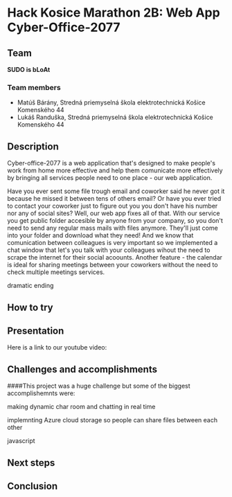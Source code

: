 # Hack Kosice Marathon 2B: Web App Cyber-Office-2077

## Team

**SUDO is bLoAt**

### Team members

- Matúš Bárány, Stredná priemyselná škola elektrotechnická Košice Komenského 44
- Lukáš Randuška, Stredná priemyselná škola elektrotechnická Košice Komenského 44


## Description
Cyber-office-2077 is a web application that's designed to make people's work from home more effective and help them comunicate more effectively by bringing all services people   need to one place - our web application.

Have you ever sent some file trough email and coworker said he never got it because he missed it between tens of others email? Or have you ever tried to contact your coworker just to figure out you you don't have his number nor any of social sites? Well, our web app fixes all of that. With our service you get public folder accesible by anyone from your company, so you don't need to send any regular mass mails with files anymore. They'll just come into your folder and download what they need! And we know that comunication between colleagues is very important so we implemented a chat window that let's you talk with your colleagues wihout the need to scrape the internet for their social acoounts. Another feature - the calendar is ideal for sharing meetings between your coworkers without the need to check multiple meetings services.  

dramatic ending

## How to try
    

## Presentation
Here is a link to our youtube video:

## Challenges and accomplishments

####This project was a huge challenge but some of the biggest accomplishemnts were:

making dynamic char room and chatting in real time 

implemnting Azure cloud storage so people can share files between each other

javascript   

## Next steps
    



## Conclusion
